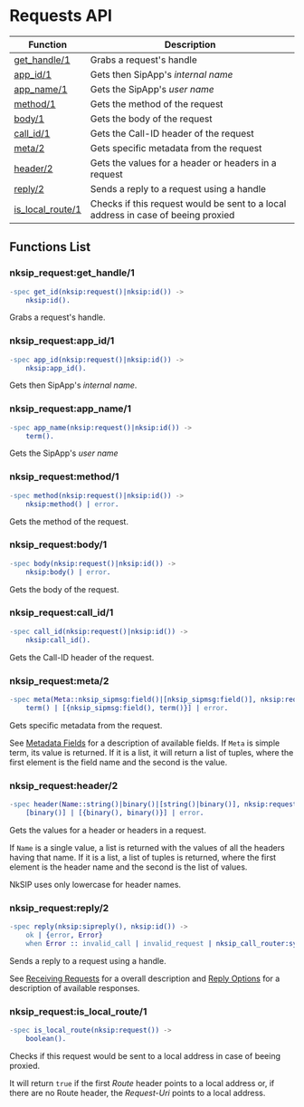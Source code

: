 # Requests API

Function|Description
---|---
[get_handle/1](#)|Grabs a request's handle
[app_id/1](#)|Gets then SipApp's _internal name_
[app_name/1](#)|Gets the SipApp's _user name_
[method/1](#)|Gets the method of the request
[body/1](#)|Gets the body of the request
[call_id/1](#)|Gets the Call-ID header of the request
[meta/2](#)|Gets specific metadata from the request
[header/2](#)|Gets the values for a header or headers in a request
[reply/2](#)|Sends a reply to a request using a handle
[is_local_route/1](#)|Checks if this request would be sent to a local address in case of beeing proxied


## Functions List

### nksip_request:get_handle/1
```erlang
-spec get_id(nksip:request()|nksip:id()) ->
    nksip:id().
```
Grabs a request's handle.


### nksip_request:app_id/1
```erlang
-spec app_id(nksip:request()|nksip:id()) -> 
    nksip:app_id().
```
Gets then SipApp's _internal name_.


### nksip_request:app_name/1
```erlang
-spec app_name(nksip:request()|nksip:id()) -> 
    term().
```
Gets the SipApp's _user name_


### nksip_request:method/1
```erlang
-spec method(nksip:request()|nksip:id()) ->
    nksip:method() | error.
```
Gets the method of the request.


### nksip_request:body/1
```erlang
-spec body(nksip:request()|nksip:id()) ->
    nksip:body() | error.
```
Gets the body of the request.


### nksip_request:call_id/1
```erlang
-spec call_id(nksip:request()|nksip:id()) ->
    nksip:call_id().
```
Gets the Call-ID header of the request.


### nksip_request:meta/2
```erlang
-spec meta(Meta::nksip_sipmsg:field()|[nksip_sipmsg:field()], nksip:request()|nksip:id()) ->
    term() | [{nksip_sipmsg:field(), term()}] | error.
```
Gets specific metadata from the request.

See [Metadata Fields](../reference/metatada.md) for a description of available fields.
If `Meta` is simple term, its value is returned. If it is a list, it will return a list of tuples, where the first element is the field name and the second is the value.


### nksip_request:header/2
```erlang
-spec header(Name::string()|binary()|[string()|binary()], nksip:request()|nksip:id()) -> 
    [binary()] | [{binary(), binary()}] | error.
```
Gets the values for a header or headers in a request.

If `Name` is a single value, a list is returned with the values of all the headers having that name. If it is a list, a list of tuples is returned, where the first element is the header name and the second is the list of values.

NkSIP uses only lowercase for header names.


### nksip_request:reply/2
```erlang
-spec reply(nksip:sipreply(), nksip:id()) -> 
    ok | {error, Error}
    when Error :: invalid_call | invalid_request | nksip_call_router:sync_error().
```
Sends a reply to a request using a handle.

See [Receiving Requests](../guide/receiving_requests.md) for a overall description and [Reply Options](../reference/reply_options) for a description of available responses.


### nksip_request:is_local_route/1
```erlang
-spec is_local_route(nksip:request()) -> 
    boolean().
```
Checks if this request would be sent to a local address in case of beeing proxied.

It will return `true` if the first _Route_ header points to a local address or, if there are no Route header, the _Request-Uri_ points to a local address.

